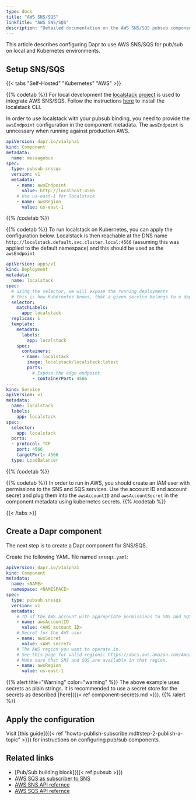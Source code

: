 ```yaml
---
type: docs
title: "AWS SNS/SQS"
linkTitle: "AWS SNS/SQS"
description: "Detailed documentation on the AWS SNS/SQS pubsub component"
---
```


This article describes configuring Dapr to use AWS SNS/SQS for pub/sub on local and Kubernetes environments. 

## Setup SNS/SQS

{{< tabs "Self-Hosted" "Kubernetes" "AWS" >}}

{{% codetab %}}
For local development the [localstack project](https://github.com/localstack/localstack) is used to integrate AWS SNS/SQS. Follow the instructions [here](https://github.com/localstack/localstack#installing) to install the localstack CLI.

In order to use localstack with your pubsub binding, you need to provide the `awsEndpoint` configuration 
in the component metadata. The `awsEndpoint` is unncessary when running against production AWS.

```yaml
apiVersion: dapr.io/v1alpha1
kind: Component
metadata:
  name: messagebus
spec:
  type: pubsub.snssqs
  version: v1
  metadata:
    - name: awsEndpoint
      value: http://localhost:4566
    # Use us-east-1 for localstack
    - name: awsRegion
      value: us-east-1
```
{{% /codetab %}}

{{% codetab %}}
To run localstack on Kubernetes, you can apply the configuration below. Localstack is then 
reachable at the DNS name `http://localstack.default.svc.cluster.local:4566` 
(assuming this was applied to the default namespace) and this should be used as the `awsEndpoint`
```yaml
apiVersion: apps/v1
kind: Deployment
metadata:
  name: localstack
spec:
  # using the selector, we will expose the running deployments
  # this is how Kubernetes knows, that a given service belongs to a deployment
  selector:
    matchLabels:
      app: localstack
  replicas: 1
  template:
    metadata:
      labels:
        app: localstack
    spec:
      containers:
      - name: localstack
        image: localstack/localstack:latest
        ports:
          # Expose the edge endpoint
          - containerPort: 4566
---
kind: Service
apiVersion: v1
metadata:
  name: localstack
  labels:
    app: localstack
spec:
  selector:
    app: localstack
  ports:
  - protocol: TCP
    port: 4566
    targetPort: 4566
  type: LoadBalancer

```
{{% /codetab %}}

{{% codetab %}}
In order to run in AWS, you should create an IAM user with permissions to the SNS and SQS services. 
Use the account ID and account secret and plug them into the `awsAccountID` and `awsAccountSecret`
in the component metadata using kubernetes secrets.
{{% /codetab %}}

{{< /tabs >}}

## Create a Dapr component

The next step is to create a Dapr component for SNS/SQS.

Create the following YAML file named `snssqs.yaml`:

```yaml
apiVersion: dapr.io/v1alpha1
kind: Component
metadata:
  name: <NAME>
  namespace: <NAMESPACE>
spec:
  type: pubsub.snssqs
  version: v1
  metadata:
    # ID of the AWS account with appropriate permissions to SNS and SQS
    - name: awsAccountID
      value: <AWS account ID>
    # Secret for the AWS user
    - name: awsSecret
      value: <AWS secret>
    # The AWS region you want to operate in. 
    # See this page for valid regions: https://docs.aws.amazon.com/AmazonRDS/latest/UserGuide/Concepts.RegionsAndAvailabilityZones.html
    # Make sure that SNS and SQS are available in that region.
    - name: awsRegion
      value: us-east-1
```

{{% alert title="Warning" color="warning" %}}
The above example uses secrets as plain strings. It is recommended to use a secret store for the secrets as described [here]({{< ref component-secrets.md >}}).
{{% /alert %}}

## Apply the configuration

Visit [this guide]({{< ref "howto-publish-subscribe.md#step-2-publish-a-topic" >}}) for instructions on configuring pub/sub components.

## Related links
- [Pub/Sub building block]({{< ref pubsub >}})
- [AWS SQS as subscriber to SNS](https://docs.aws.amazon.com/sns/latest/dg/sns-sqs-as-subscriber.html)
- [AWS SNS API refernce](https://docs.aws.amazon.com/sns/latest/api/Welcome.html)
- [AWS SQS API refernce](https://docs.aws.amazon.com/AWSSimpleQueueService/latest/APIReference/Welcome.html)
